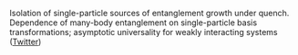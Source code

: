 
Isolation of single-particle sources of entanglement growth under quench. Dependence of many-body entanglement on single-particle basis transformations; asymptotic universality for weakly interacting systems ([Twitter](https://twitter.com/JoshuahHeath/status/1129039069873397760))
